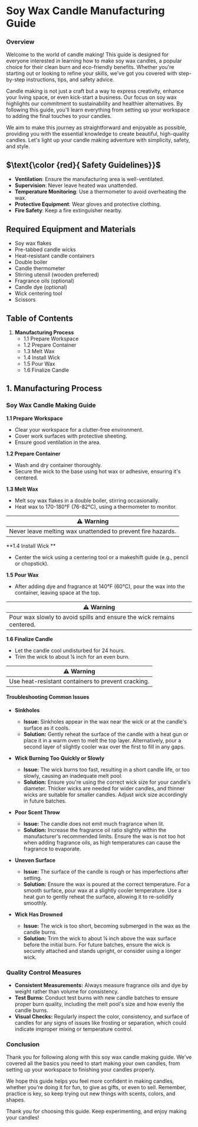# Soy Wax Candle Manufacturing Guide

### Overview

Welcome to the world of candle making! This guide is designed for everyone interested in learning how to make soy wax candles, a popular choice for their clean burn and eco-friendly benefits. Whether you're starting out or looking to refine your skills, we've got you covered with step-by-step instructions, tips, and safety advice.

Candle making is not just a craft but a way to express creativity, enhance your living space, or even kick-start a business. Our focus on soy wax highlights our commitment to sustainability and healthier alternatives. By following this guide, you'll learn everything from setting up your workspace to adding the final touches to your candles.

We aim to make this journey as straightforward and enjoyable as possible, providing you with the essential knowledge to create beautiful, high-quality candles. Let's light up your candle making adventure with simplicity, safety, and style.

## $\text{\color {red}{ Safety Guidelines}}$

- **Ventilation**: Ensure the manufacturing area is well-ventilated.
- **Supervision**: Never leave heated wax unattended.
- **Temperature Monitoring**: Use a thermometer to avoid overheating the wax.
- **Protective Equipment**: Wear gloves and protective clothing.
- **Fire Safety**: Keep a fire extinguisher nearby.

## Required Equipment and Materials

- Soy wax flakes
- Pre-tabbed candle wicks
- Heat-resistant candle containers
- Double boiler
- Candle thermometer
- Stirring utensil (wooden preferred)
- Fragrance oils (optional)
- Candle dye (optional)
- Wick centering tool
- Scissors
## Table of Contents

1. **Manufacturing Process**
   - 1.1 Prepare Workspace
   - 1.2 Prepare Container
   - 1.3 Melt Wax
   - 1.4 Install Wick
   - 1.5 Pour Wax
   - 1.6 Finalize Candle

## 1. Manufacturing Process

### Soy Wax Candle Making Guide

**1.1 Prepare Workspace**
- Clear your workspace for a clutter-free environment.
- Cover work surfaces with protective sheeting.
- Ensure good ventilation in the area.

**1.2 Prepare Container**
- Wash and dry container thoroughly.
- Secure the wick to the base using hot wax or adhesive, ensuring it's centered.

**1.3 Melt Wax**
- Melt soy wax flakes in a double boiler, stirring occasionally.
- Heat wax to 170-180°F (76-82°C), using a thermometer to monitor.

| :warning: Warning                 |
|-----------------------------------|
| Never leave melting wax unattended to prevent fire hazards. |

**1.4 Install Wick **
- Center the wick using a centering tool or a makeshift guide (e.g., pencil or chopstick).

**1.5 Pour Wax**
- After adding dye and fragrance at 140°F (60°C), pour the wax into the container, leaving space at the top.

| :warning: Warning               |
|---------------------------------|
| Pour wax slowly to avoid spills and ensure the wick remains centered. |

**1.6 Finalize Candle**
- Let the candle cool undisturbed for 24 hours.
- Trim the wick to about ¼ inch for an even burn.

| :warning: Warning                   |
|-------------------------------------|
| Use heat-resistant containers to prevent cracking. |

#### Troubleshooting Common Issues

- **Sinkholes**
  - **Issue:** Sinkholes appear in the wax near the wick or at the candle's surface as it cools.
  - **Solution:** Gently reheat the surface of the candle with a heat gun or place it in a warm oven to melt the top layer. Alternatively, pour a second layer of slightly cooler wax over the first to fill in any gaps.

- **Wick Burning Too Quickly or Slowly**
  - **Issue:** The wick burns too fast, resulting in a short candle life, or too slowly, causing an inadequate melt pool.
  - **Solution:** Ensure you're using the correct wick size for your candle's diameter. Thicker wicks are needed for wider candles, and thinner wicks are suitable for smaller candles. Adjust wick size accordingly in future batches.

- **Poor Scent Throw**
  - **Issue:** The candle does not emit much fragrance when lit.
  - **Solution:** Increase the fragrance oil ratio slightly within the manufacturer's recommended limits. Ensure the wax is not too hot when adding fragrance oils, as high temperatures can cause the fragrance to evaporate.

- **Uneven Surface**
  - **Issue:** The surface of the candle is rough or has imperfections after setting.
  - **Solution:** Ensure the wax is poured at the correct temperature. For a smooth surface, pour wax at a slightly cooler temperature. Use a heat gun to gently reheat the surface, allowing it to re-solidify smoothly.

- **Wick Has Drowned**
  - **Issue:** The wick is too short, becoming submerged in the wax as the candle burns.
  - **Solution:** Trim the wick to about ¼ inch above the wax surface before the initial burn. For future batches, ensure the wick is securely attached and stands upright, or consider using a longer wick.

### Quality Control Measures

- **Consistent Measurements:** Always measure fragrance oils and dye by weight rather than volume for consistency.
- **Test Burns:** Conduct test burns with new candle batches to ensure proper burn quality, including the melt pool's size and how evenly the candle burns.
- **Visual Checks:** Regularly inspect the color, consistency, and surface of candles for any signs of issues like frosting or separation, which could indicate improper mixing or temperature control.

### Conclusion

Thank you for following along with this soy wax candle making guide. We've covered all the basics you need to start making your own candles, from setting up your workspace to finishing your candles properly.

We hope this guide helps you feel more confident in making candles, whether you're doing it for fun, to give as gifts, or even to sell. Remember, practice is key, so keep trying out new things with scents, colors, and shapes.

Thank you for choosing this guide. Keep experimenting, and enjoy making your candles!
